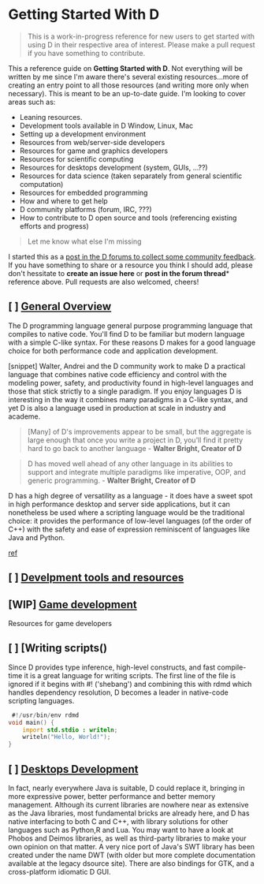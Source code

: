 # Getting Started With D
> This is a work-in-progress reference for new users to get started with using D in their respective area of interest. Please make a pull request if you have something to contribute.

This a reference guide on **Getting Started with D**. Not everything will be written by me since I'm aware there's several existing resources...more of creating an entry point to all those resources (and writing more only when necessary). This is meant to be an up-to-date guide.  I'm looking to cover areas such as:

* Leaning resources.
* Development tools available in D Window, Linux, Mac
* Setting up a development environment
* Resources from web/server-side developers
* Resources for game and graphics developers
* Resources for scientific computing
* Resources for desktops development (system, GUIs, ...??)
* Resources for data science (taken separately from general scientific computation)
* Resources for embedded programming
* How and where to get help
* D community platforms (forum, IRC, ???)
* How to contribute to D open source and tools (referencing existing efforts and progress)

> Let me know what else I'm missing

I started this as a [post in the D forums to collect some community feedback](https://forum.dlang.org/post/itxvymhjgmfqdihnswly@forum.dlang.org). If you have something to share or a resource you think I should add, please don't hessitate to **create an issue here** or **post in the forum thread*** reference above. Pull requests are also welcomed, cheers!

## [ ] [General Overview]()
The D programming language general purpose programming language that compiles to native code. You'll find D to be familiar but modern language with a simple C-like syntax. For these reasons D makes for a good language choice for both performance code and application development.

[snippet] Walter, Andrei and the D community work to make D a practical language that combines native code efficiency and control with the modeling power, safety, and productivity found in high-level languages and those that stick strictly to a single paradigm. If you enjoy languages D is interesting in the way it combines many paradigms in a C-like syntax, and yet D is also a language used in production at scale in industry and academe. 

> [Many] of D's improvements appear to be small, but the aggregate is large enough that once you write a project
in D, you'll find it pretty hard to go back to another language - **Walter Bright, Creator of D**

> D has moved well ahead of
any other language in its abilities to support and integrate multiple paradigms like imperative, OOP, and
generic programming. - **Walter Bright, Creator of D**

D has a high degree of versatility as a language - it does have a sweet spot in high performance desktop and server side applications, but it can nonetheless be used where a scripting language would be the traditional choice: it provides the performance of low-level languages (of the order of C++) with the safety and ease of expression reminiscent of languages like Java and Python. 

[ref](https://wiki.dlang.org/Why_program_in_D)

## [ ] [Develpment tools and resources]()

## [WIP] [Game development](/games.md)

Resources for game developers

## [ ] [Writing scripts()

Since D provides type inference, high-level constructs, and fast compile-time it is a great language for writing scripts. The first line of the file is ignored if it begins with #! ('shebang') and combining this with rdmd which handles dependency resolution, D becomes a leader in native-code scripting languages.

```d
 #!/usr/bin/env rdmd
void main() {
    import std.stdio : writeln;
    writeln("Hello, World!");
}
```

## [ ] [Desktops Development]()
In fact, nearly everywhere Java is suitable, D could replace it, bringing in more expressive power, better performance and better memory management. Although its current libraries are nowhere near as extensive as the Java libraries, most fundamental bricks are already here, and D has native interfacing to both C and C++, with library solutions for other languages such as Python,R and Lua. You may want to have a look at Phobos and Deimos libraries, as well as third-party libraries to make your own opinion on that matter. A very nice port of Java's SWT library has been created under the name DWT (with older but more complete documentation available at the legacy dsource site). There are also bindings for GTK, and a cross-platform idiomatic D GUI. 
